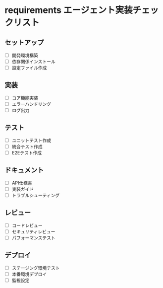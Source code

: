 # requirements エージェント実装チェックリスト

## セットアップ
- [ ] 開発環境構築
- [ ] 依存関係インストール
- [ ] 設定ファイル作成

## 実装
- [ ] コア機能実装
- [ ] エラーハンドリング
- [ ] ログ出力

## テスト
- [ ] ユニットテスト作成
- [ ] 統合テスト作成
- [ ] E2Eテスト作成

## ドキュメント
- [ ] API仕様書
- [ ] 実装ガイド
- [ ] トラブルシューティング

## レビュー
- [ ] コードレビュー
- [ ] セキュリティレビュー
- [ ] パフォーマンステスト

## デプロイ
- [ ] ステージング環境テスト
- [ ] 本番環境デプロイ
- [ ] 監視設定
